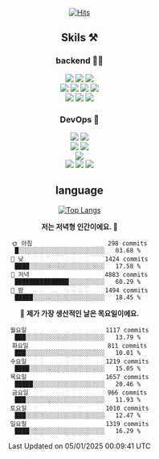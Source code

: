 <div align="center">

[![Hits](https://hits.seeyoufarm.com/api/count/incr/badge.svg?url=https%3A%2F%2Fgithub.com%2Fzxcv9203%2Fhit-counter&count_bg=%23FF7272&title_bg=%23324C2E&icon=codeigniter.svg&icon_color=%23DD5B5B&title=%EB%B0%A9%EB%AC%B8%EC%9E%90&edge_flat=false)](https://hits.seeyoufarm.com)
  
## Skils ⚒️

### backend 🧑‍💻
  
<img src="https://img.shields.io/badge/Java-FF6600?style=flat-square&logo=buymeacoffee&logoColor=white"/>
<img src="https://img.shields.io/badge/Go-0099FF?style=flat-square&logo=go&logoColor=white"/>
<img src="https://img.shields.io/badge/Kotlin-7F52FF?style=flat-square&logo=kotlin&logoColor=white"/>
  
  
<br />
  
<img src="https://img.shields.io/badge/Spring-339933?style=flat-square&logo=Spring&logoColor=white"/>
<img src="https://img.shields.io/badge/Spring Boot-339933?style=flat-square&logo=Spring Boot&logoColor=white"/>
<img src="https://img.shields.io/badge/Spring Security-339933?style=flat-square&logo=Spring Security&logoColor=white"/>
  
<img src="https://img.shields.io/badge/Spring Data JPA-339933?style=flat-square&logo=Hibernate&logoColor=white"/>

<br />
  
  <img src="https://img.shields.io/badge/mysql-0099FF?style=flat-square&logo=mysql&logoColor=white"/>
  <img src="https://img.shields.io/badge/mariadb-0099FF?style=flat-square&logo=mariadb&logoColor=white"/>
  <img src="https://img.shields.io/badge/mongoDB-47A248?style=flat-square&logo=mongodb&logoColor=white"/>
  
  
### DevOps 🚀
  
  <img src="https://img.shields.io/badge/docker-2496ED?style=flat-square&logo=docker&logoColor=white"/>
  <img src="https://img.shields.io/badge/kubernetes-326CE5?style=flat-square&logo=kubernetes&logoColor=white"/>
  
  <br />
  
  <img src="https://img.shields.io/badge/Github Actions-2088FF?style=flat-square&logo=githubactions&logoColor=white"/>
  <img src="https://img.shields.io/badge/Jenkins-D24939?style=flat-square&logo=jenkins&logoColor=white"/>
  
  
  <br />
  <img src="https://img.shields.io/badge/terraform-7B42BC?style=flat-square&logo=terraform&logoColor=white"/>
  
  <br />
  <img src="https://img.shields.io/badge/Amazon AWS-232F3E?style=flat-square&logo=Amazon AWS&logoColor=white"/>

  <img src="https://img.shields.io/badge/GCP-4285F4?style=flat-square&logo=googlecloud&logoColor=white"/>
  <img src="https://img.shields.io/badge/NCP-03C75A?style=flat-square&logo=naver&logoColor=white"/>
  
  
## language

[![Top Langs](https://github-readme-stats.vercel.app/api/top-langs/?username=zxcv9203&hide=html&exclude_repo=zxcv9203.github.io,golB&theme=grate-gatsby)](https://github.com/zxcv9203/github-readme-stats)
  
<!--START_SECTION:waka-->
**저는 저녁형 인간이에요. 🦉** 

```text
🌞 아침                     298 commits         █░░░░░░░░░░░░░░░░░░░░░░░░   03.68 % 
🌆 낮　                     1424 commits        ████░░░░░░░░░░░░░░░░░░░░░   17.58 % 
🌃 저녁                     4883 commits        ███████████████░░░░░░░░░░   60.29 % 
🌙 밤　                     1494 commits        █████░░░░░░░░░░░░░░░░░░░░   18.45 % 
```
📅 **제가 가장 생산적인 날은 목요일이에요.** 

```text
월요일                      1117 commits        ███░░░░░░░░░░░░░░░░░░░░░░   13.79 % 
화요일                      811 commits         ███░░░░░░░░░░░░░░░░░░░░░░   10.01 % 
수요일                      1219 commits        ████░░░░░░░░░░░░░░░░░░░░░   15.05 % 
목요일                      1657 commits        █████░░░░░░░░░░░░░░░░░░░░   20.46 % 
금요일                      966 commits         ███░░░░░░░░░░░░░░░░░░░░░░   11.93 % 
토요일                      1010 commits        ███░░░░░░░░░░░░░░░░░░░░░░   12.47 % 
일요일                      1319 commits        ████░░░░░░░░░░░░░░░░░░░░░   16.29 % 
```



 Last Updated on 05/01/2025 00:09:41 UTC
<!--END_SECTION:waka-->
  
</div>

